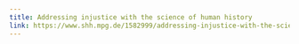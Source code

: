 ```yaml
---
title: Addressing injustice with the science of human history
link: https://www.shh.mpg.de/1582999/addressing-injustice-with-the-science-of-human-history
---
```


